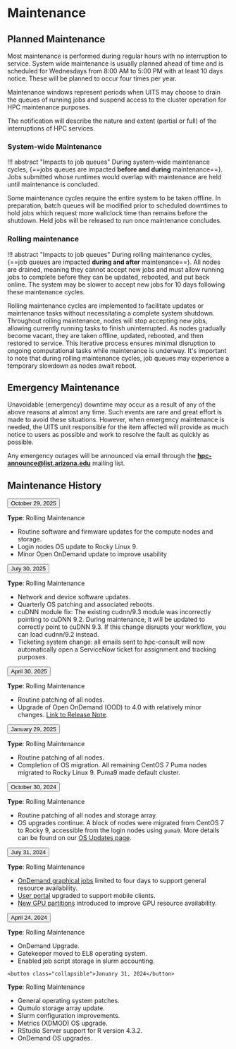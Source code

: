 <link rel="stylesheet" href="../../assets/stylesheets/animated_dropdown.css">
<link rel="stylesheet" href="../../assets/stylesheets/spacing.css">

# Maintenance

## Planned Maintenance
Most maintenance is performed during regular hours with no interruption to service.  System wide maintenance is usually planned ahead of time and is scheduled for Wednesdays from 8:00 AM to 5:00 PM with at least 10 days notice.  These will be planned to occur four times per year.

Maintenance windows represent periods when UITS may choose to drain the queues of running jobs and suspend access to the cluster operation for HPC maintenance purposes.

The notification will describe the nature and extent (partial or full) of the interruptions of HPC services. 

### System-wide Maintenance

!!! abstract "Impacts to job queues"
    During system-wide maintenance cycles, {==jobs queues are impacted **before and during** maintenance==}. Jobs submitted whose runtimes would overlap with maintenance are held until maintenance is concluded.

Some maintenance cycles require the entire system to be taken offline. In preparation, batch queues will be modified prior to scheduled downtimes to hold jobs which request more wallclock time than remains before the shutdown. Held jobs will be released to run once maintenance concludes.

### Rolling maintenance

!!! abstract "Impacts to job queues"
    During rolling maintenance cycles, {==job queues are impacted **during and after** maintenance==}. All nodes are drained, meaning they cannot accept new jobs and must allow running jobs to complete before they can be updated, rebooted, and put back online. The system may be slower to accept new jobs for 10 days following these maintenance cycles.

Rolling maintenance cycles are implemented to facilitate updates or maintenance tasks without necessitating a complete system shutdown. Throughout rolling maintenance, nodes will stop accepting new jobs, allowing currently running tasks to finish uninterrupted. As nodes gradually become vacant, they are taken offline, updated, rebooted, and then restored to service. This iterative process ensures minimal disruption to ongoing computational tasks while maintenance is underway. It's important to note that during rolling maintenance cycles, job queues may experience a temporary slowdown as nodes await reboot.

## Emergency Maintenance
Unavoidable (emergency) downtime may occur as a result of any of the above reasons at almost any time. Such events are rare and great effort is made to avoid these situations. However, when emergency maintenance is needed, the UITS unit responsible for the item affected will provide as much notice to users as possible and work to resolve the fault as quickly as possible.

Any emergency outages will be announced via email through the **hpc-announce@list.arizona.edu** mailing list. 

## Maintenance History 

<html>

  <button class="collapsible">October 29, 2025</button>
  <div class="content">
  <p>
  <b>Type</b>: Rolling Maintenance
  <ul>
  <li>Routine software and firmware updates for the compute nodes and storage.</li>
  <li>Login nodes OS update to Rocky Linux 9.</li>
  <li>Minor Open OnDemand update to improve usability</li>
  </ul>
  </p>
  </div>

  <button class="collapsible">July 30, 2025</button>
  <div class="content">
  <p>
  <b>Type</b>: Rolling Maintenance
  <ul>
  <li>Network and device software updates.</li>
  <li>Quarterly OS patching and associated reboots.</li>
  <li>cuDNN module fix: The existing cudnn/9.3 module was incorrectly pointing to cuDNN 9.2. During maintenance, it will be updated to correctly point to cuDNN 9.3. If this change disrupts your workflow, you can load cudnn/9.2 instead.</li>
  <li>Ticketing system change: all emails sent to hpc-consult will now automatically open a ServiceNow ticket for assignment and tracking purposes.</li>
  </ul>
  </p>
  </div>

  <button class="collapsible">April 30, 2025</button>
  <div class="content">
  <p>
  <b>Type</b>: Rolling Maintenance
  <ul>
  <li>Routine patching of all nodes.</li>
  <li>Upgrade of Open OnDemand (OOD) to 4.0 with relatively minor changes. <a href="https://osc.github.io/ood-documentation/latest/release-notes.html">Link to Release Note</a>.</li>
  </ul>
  </p>
  </div>

  <button class="collapsible">January 29, 2025</button>
  <div class="content">
  <p>
  <b>Type</b>: Rolling Maintenance
  <ul>
  <li>Routine patching of all nodes.</li>
  <li>Completion of OS migration. All remaining CentOS 7 Puma nodes migrated to Rocky Linux 9. Puma9 made default cluster.</li>
  </ul>
  </p>
  </div>

  <button class="collapsible">October 30, 2024</button>
  <div class="content">
    <p>
    <b>Type</b>: Rolling Maintenance
    <ul>
    <li>Routine patching of all nodes and storage array.</li>
    <li>OS upgrades continue. A block of nodes were migrated from CentOS 7 to Rocky 9, accessible from the login nodes using <code>puma9</code>. More details can be found on our <a href="../../resources/updates/">OS Updates page</a>.</li>
    </ul>
    </p>
  </div>

  <button class="collapsible">July 31, 2024</button>
  <div class="content">
    <p>
    <b>Type</b>: Rolling Maintenance
    <ul>
    <li><a href="../../running_jobs/open_on_demand/">OnDemand graphical jobs</a> limited to four days to support general resource availability.</li>
    <li><a href="https://portal.hpc.arizona.edu/">User portal</a> upgraded to support mobile clients. </li>
    <li><a href="../../running_jobs/batch_jobs/batch_directives/#allocations-and-partitions">New GPU partitions</a> introduced to improve GPU resource availability.</li>
    </ul>
    </p>
  </div>

  <button class="collapsible">April 24, 2024</button>
  <div class="content">
    <p>
    <b>Type</b>: Rolling Maintenance
    <ul>
    <li>OnDemand Upgrade.</li>
    <li>Gatekeeper moved to EL8 operating system.</li>
    <li>Enabled job script storage in slurm accounting.</li>
    </ul>
    </p>
  </div>


    <button class="collapsible">January 31, 2024</button>
  <div class="content">
    <p>
    <b>Type</b>: Rolling Maintenance
    <ul>
    <li>General operating system patches.</li>
    <li>Qumulo storage array update.</li>
    <li>Slurm configuration improvements.</li>
    <li>Metrics (XDMOD) OS upgrade.</li>
    <li>RStudio Server support for R version 4.3.2.</li>
    <li>OnDemand OS upgrades.</li>
    </ul>
    </p>
  </div>
  <script src="../../../assets/javascripts/animated_dropdown.js"></script>
</html>